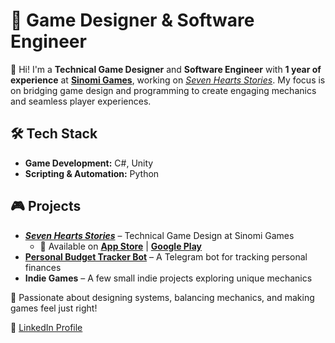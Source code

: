 # 👾 Game Designer & Software Engineer  

👋 Hi! I'm a **Technical Game Designer** and **Software Engineer** with **1 year of experience** at [**Sinomi Games**](https://sinomigames.com), working on [*Seven Hearts Stories*](https://sinomigames.com). My focus is on bridging game design and programming to create engaging mechanics and seamless player experiences.  

## 🛠️ Tech Stack  
- **Game Development:** C#, Unity  
- **Scripting & Automation:** Python  

## 🎮 Projects  
- **[*Seven Hearts Stories*](https://sinomigames.com)** – Technical Game Design at Sinomi Games  
  - 📱 Available on **[App Store](https://apps.apple.com/us/app/seven-hearts-stories/id1627771736)** | **[Google Play](https://play.google.com/store/apps/details?id=com.sinominigames.sevenheartstories&pli=1)**  
- **[Personal Budget Tracker Bot](https://github.com/amanita1/FinTrackBot)** – A Telegram bot for tracking personal finances  
- **Indie Games** – A few small indie projects exploring unique mechanics  

🚀 Passionate about designing systems, balancing mechanics, and making games feel just right!  

🔗 [LinkedIn Profile](https://www.linkedin.com/in/alexander-rakhmetov-3189502b2/)  
